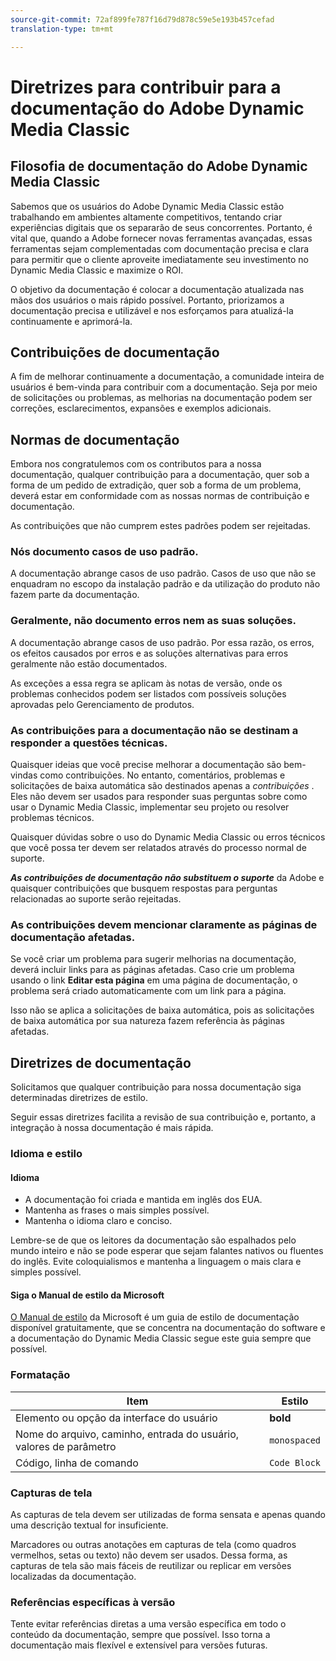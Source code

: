 ```yaml
---
source-git-commit: 72af899fe787f16d79d878c59e5e193b457cefad
translation-type: tm+mt

---
```

# Diretrizes para contribuir para a documentação do Adobe Dynamic Media Classic

## Filosofia de documentação do Adobe Dynamic Media Classic

Sabemos que os usuários do Adobe Dynamic Media Classic estão trabalhando em ambientes altamente competitivos, tentando criar experiências digitais que os separarão de seus concorrentes. Portanto, é vital que, quando a Adobe fornecer novas ferramentas avançadas, essas ferramentas sejam complementadas com documentação precisa e clara para permitir que o cliente aproveite imediatamente seu investimento no Dynamic Media Classic e maximize o ROI.

O objetivo da documentação é colocar a documentação atualizada nas mãos dos usuários o mais rápido possível. Portanto, priorizamos a documentação precisa e utilizável e nos esforçamos para atualizá-la continuamente e aprimorá-la.

## Contribuições de documentação

A fim de melhorar continuamente a documentação, a comunidade inteira de usuários é bem-vinda para contribuir com a documentação. Seja por meio de solicitações ou problemas, as melhorias na documentação podem ser correções, esclarecimentos, expansões e exemplos adicionais.

## Normas de documentação

Embora nos congratulemos com os contributos para a nossa documentação, qualquer contribuição para a documentação, quer sob a forma de um pedido de extradição, quer sob a forma de um problema, deverá estar em conformidade com as nossas normas de contribuição e documentação.

As contribuições que não cumprem estes padrões podem ser rejeitadas.

### Nós documento casos de uso padrão.

A documentação abrange casos de uso padrão. Casos de uso que não se enquadram no escopo da instalação padrão e da utilização do produto não fazem parte da documentação.

### Geralmente, não documento erros nem as suas soluções.

A documentação abrange casos de uso padrão. Por essa razão, os erros, os efeitos causados por erros e as soluções alternativas para erros geralmente não estão documentados.

As exceções a essa regra se aplicam às notas de versão, onde os problemas conhecidos podem ser listados com possíveis soluções aprovadas pelo Gerenciamento de produtos.

### As contribuições para a documentação não se destinam a responder a questões técnicas.

Quaisquer ideias que você precise melhorar a documentação são bem-vindas como contribuições. No entanto, comentários, problemas e solicitações de baixa automática são destinados apenas a *contribuições* . Eles não devem ser usados para responder suas perguntas sobre como usar o Dynamic Media Classic, implementar seu projeto ou resolver problemas técnicos.

Quaisquer dúvidas sobre o uso do Dynamic Media Classic ou erros técnicos que você possa ter devem ser relatados através do processo normal de suporte.

***As contribuições de documentação não substituem o suporte*** da Adobe e quaisquer contribuições que busquem respostas para perguntas relacionadas ao suporte serão rejeitadas.

### As contribuições devem mencionar claramente as páginas de documentação afetadas.

Se você criar um problema para sugerir melhorias na documentação, deverá incluir links para as páginas afetadas. Caso crie um problema usando o link **Editar esta página** em uma página de documentação, o problema será criado automaticamente com um link para a página.

Isso não se aplica a solicitações de baixa automática, pois as solicitações de baixa automática por sua natureza fazem referência às páginas afetadas.

## Diretrizes de documentação

Solicitamos que qualquer contribuição para nossa documentação siga determinadas diretrizes de estilo.

Seguir essas diretrizes facilita a revisão de sua contribuição e, portanto, a integração à nossa documentação é mais rápida.

### Idioma e estilo

#### Idioma

* A documentação foi criada e mantida em inglês dos EUA.
* Mantenha as frases o mais simples possível.
* Mantenha o idioma claro e conciso.

Lembre-se de que os leitores da documentação são espalhados pelo mundo inteiro e não se pode esperar que sejam falantes nativos ou fluentes do inglês. Evite coloquialismos e mantenha a linguagem o mais clara e simples possível.

#### Siga o Manual de estilo da Microsoft

[O Manual de estilo](https://docs.microsoft.com/en-us/style-guide/welcome/) da Microsoft é um guia de estilo de documentação disponível gratuitamente, que se concentra na documentação do software e a documentação do Dynamic Media Classic segue este guia sempre que possível.

### Formatação

| Item | Estilo |
|---|---|
| Elemento ou opção da interface do usuário | **bold** |
| Nome do arquivo, caminho, entrada do usuário, valores de parâmetro | `monospaced` |
| Código, linha de comando | ```Code Block``` |

### Capturas de tela

As capturas de tela devem ser utilizadas de forma sensata e apenas quando uma descrição textual for insuficiente.

Marcadores ou outras anotações em capturas de tela (como quadros vermelhos, setas ou texto) não devem ser usados. Dessa forma, as capturas de tela são mais fáceis de reutilizar ou replicar em versões localizadas da documentação.

### Referências específicas à versão

Tente evitar referências diretas a uma versão específica em todo o conteúdo da documentação, sempre que possível. Isso torna a documentação mais flexível e extensível para versões futuras.

